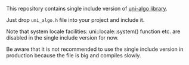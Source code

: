 This repository contains single include version of [uni-algo library](https://github.com/uni-algo/uni-algo).

Just drop `uni_algo.h` file into your project and include it.

Note that system locale facilities: uni::locale::system() function etc. are disabled in the single include version for now.

Be aware that it is not recommended to use the single include version in production because the file is big and compiles slowly.
